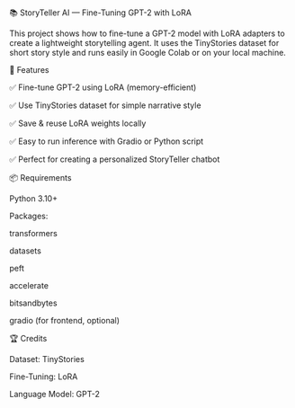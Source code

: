 📚 StoryTeller AI — Fine-Tuning GPT-2 with LoRA

This project shows how to fine-tune a GPT-2 model with LoRA adapters to create a lightweight storytelling agent.
It uses the TinyStories dataset for short story style and runs easily in Google Colab or on your local machine.

🚀 Features

✅ Fine-tune GPT-2 using LoRA (memory-efficient)

✅ Use TinyStories dataset for simple narrative style

✅ Save & reuse LoRA weights locally

✅ Easy to run inference with Gradio or Python script

✅ Perfect for creating a personalized StoryTeller chatbot




📦 Requirements


Python 3.10+


Packages:


transformers

datasets

peft

accelerate

bitsandbytes

gradio (for frontend, optional)


🏆 Credits

Dataset: TinyStories

Fine-Tuning: LoRA

Language Model: GPT-2


